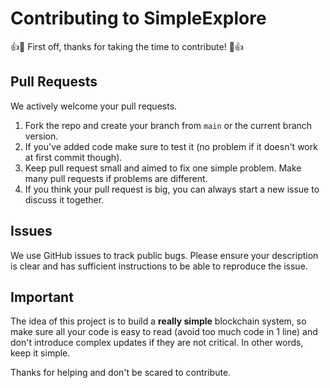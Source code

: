 # Contributing to SimpleExplore

:+1::tada: First off, thanks for taking the time to contribute! :tada::+1:

## Pull Requests
We actively welcome your pull requests.

1. Fork the repo and create your branch from `main` or the current branch version. 
2. If you've added code make sure to test it (no problem if it doesn't work at first commit though).
3. Keep pull request small and aimed to fix one simple problem. Make many pull requests if problems are different.
4. If you think your pull request is big, you can always start a new issue to discuss it together.

## Issues  
We use GitHub issues to track public bugs. Please ensure your description is clear and has sufficient instructions to be able to reproduce the issue.

## Important

The idea of this project is to build a **really simple** blockchain system, so make sure all your code is easy to read (avoid too much code in 1 line) and don't introduce complex updates if they are not critical. In other words, keep it simple.

Thanks for helping and don't be scared to contribute.
